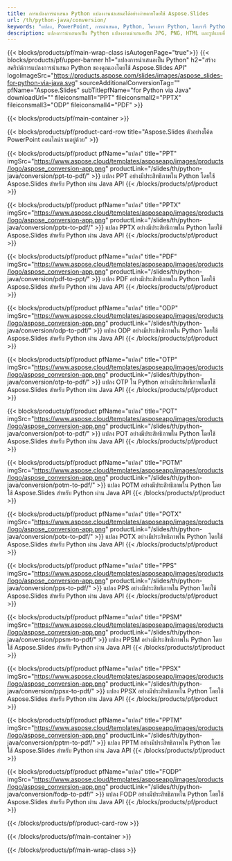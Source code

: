 ```yaml
---
title: การแปลงการนำเสนอ Python แปลงงานนำเสนอได้อย่างง่ายดายโดยใช้ Aspose.Slides
url: /th/python-java/conversion/
keywords: "แปลง, PowerPoint, การนำเสนอ, Python, โครงการ Python, ไลบรารี Python, PDF, แปลงเป็น PDF, PPT เป็น PDF"
description: แปลงการนำเสนอเป็น Python แปลงงานนำเสนอเป็น JPG, PNG, HTML และรูปแบบอื่น ๆ โดยใช้ Aspose.Slides
---
```


{{< blocks/products/pf/main-wrap-class isAutogenPage="true">}}
{{< blocks/products/pf/upper-banner h1="แปลงการนำเสนอเป็น Python" h2="สร้างสคริปต์การแปลงการนำเสนอ Python ของคุณเองโดยใช้ Aspose.Slides API" logoImageSrc="https://products.aspose.com/slides/images/aspose_slides-for-python-via-java.svg" sourceAdditionalConversionTag="" pfName="Aspose.Slides" subTitlepfName="for Python via Java" downloadUrl="" fileiconsmall1="PPT" fileiconsmall2="PPTX" fileiconsmall3="ODP" fileiconsmall4="PDF" >}}

{{< blocks/products/pf/main-container >}}

{{< blocks/products/pf/product-card-row title="Aspose.Slides ตัวอย่างโค้ด PowerPoint ออนไลน์รวมอยู่ด้วย" >}}

{{< blocks/products/pf/product pfName="แปลง" title="PPT" imgSrc="https://www.aspose.cloud/templates/asposeapp/images/products/logo/aspose_conversion-app.png" productLink="/slides/th/python-java/conversion/ppt-to-pdf/" >}}
แปลง PPT อย่างมีประสิทธิภาพใน Python โดยใช้ Aspose.Slides สำหรับ Python ผ่าน Java API
{{< /blocks/products/pf/product >}}
{{< blocks/products/pf/product pfName="แปลง" title="PPTX" imgSrc="https://www.aspose.cloud/templates/asposeapp/images/products/logo/aspose_conversion-app.png" productLink="/slides/th/python-java/conversion/pptx-to-pdf/" >}}
แปลง PPTX อย่างมีประสิทธิภาพใน Python โดยใช้ Aspose.Slides สำหรับ Python ผ่าน Java API
{{< /blocks/products/pf/product >}}
{{< blocks/products/pf/product pfName="แปลง" title="PDF" imgSrc="https://www.aspose.cloud/templates/asposeapp/images/products/logo/aspose_conversion-app.png" productLink="/slides/th/python-java/conversion/pdf-to-ppt/" >}}
แปลง PDF อย่างมีประสิทธิภาพใน Python โดยใช้ Aspose.Slides สำหรับ Python ผ่าน Java API
{{< /blocks/products/pf/product >}}
{{< blocks/products/pf/product pfName="แปลง" title="ODP" imgSrc="https://www.aspose.cloud/templates/asposeapp/images/products/logo/aspose_conversion-app.png" productLink="/slides/th/python-java/conversion/odp-to-pdf/" >}}
แปลง ODP อย่างมีประสิทธิภาพใน Python โดยใช้ Aspose.Slides สำหรับ Python ผ่าน Java API
{{< /blocks/products/pf/product >}}
{{< blocks/products/pf/product pfName="แปลง" title="OTP" imgSrc="https://www.aspose.cloud/templates/asposeapp/images/products/logo/aspose_conversion-app.png" productLink="/slides/th/python-java/conversion/otp-to-pdf/" >}}
แปลง OTP ใน Python อย่างมีประสิทธิภาพโดยใช้ Aspose.Slides สำหรับ Python ผ่าน Java API
{{< /blocks/products/pf/product >}}
{{< blocks/products/pf/product pfName="แปลง" title="POT" imgSrc="https://www.aspose.cloud/templates/asposeapp/images/products/logo/aspose_conversion-app.png" productLink="/slides/th/python-java/conversion/pot-to-pdf/" >}}
แปลง POT อย่างมีประสิทธิภาพใน Python โดยใช้ Aspose.Slides สำหรับ Python ผ่าน Java API
{{< /blocks/products/pf/product >}}
{{< blocks/products/pf/product pfName="แปลง" title="POTM" imgSrc="https://www.aspose.cloud/templates/asposeapp/images/products/logo/aspose_conversion-app.png" productLink="/slides/th/python-java/conversion/potm-to-pdf/" >}}
แปลง POTM อย่างมีประสิทธิภาพใน Python โดยใช้ Aspose.Slides สำหรับ Python ผ่าน Java API
{{< /blocks/products/pf/product >}}
{{< blocks/products/pf/product pfName="แปลง" title="POTX" imgSrc="https://www.aspose.cloud/templates/asposeapp/images/products/logo/aspose_conversion-app.png" productLink="/slides/th/python-java/conversion/potx-to-pdf/" >}}
แปลง POTX อย่างมีประสิทธิภาพใน Python โดยใช้ Aspose.Slides สำหรับ Python ผ่าน Java API
{{< /blocks/products/pf/product >}}
{{< blocks/products/pf/product pfName="แปลง" title="PPS" imgSrc="https://www.aspose.cloud/templates/asposeapp/images/products/logo/aspose_conversion-app.png" productLink="/slides/th/python-java/conversion/pps-to-pdf/" >}}
แปลง PPS อย่างมีประสิทธิภาพใน Python โดยใช้ Aspose.Slides สำหรับ Python ผ่าน Java API
{{< /blocks/products/pf/product >}}
{{< blocks/products/pf/product pfName="แปลง" title="PPSM" imgSrc="https://www.aspose.cloud/templates/asposeapp/images/products/logo/aspose_conversion-app.png" productLink="/slides/th/python-java/conversion/ppsm-to-pdf/" >}}
แปลง PPSM อย่างมีประสิทธิภาพใน Python โดยใช้ Aspose.Slides สำหรับ Python ผ่าน Java API
{{< /blocks/products/pf/product >}}
{{< blocks/products/pf/product pfName="แปลง" title="PPSX" imgSrc="https://www.aspose.cloud/templates/asposeapp/images/products/logo/aspose_conversion-app.png" productLink="/slides/th/python-java/conversion/ppsx-to-pdf/" >}}
แปลง PPSX อย่างมีประสิทธิภาพใน Python โดยใช้ Aspose.Slides สำหรับ Python ผ่าน Java API
{{< /blocks/products/pf/product >}}
{{< blocks/products/pf/product pfName="แปลง" title="PPTM" imgSrc="https://www.aspose.cloud/templates/asposeapp/images/products/logo/aspose_conversion-app.png" productLink="/slides/th/python-java/conversion/pptm-to-pdf/" >}}
แปลง PPTM อย่างมีประสิทธิภาพใน Python โดยใช้ Aspose.Slides สำหรับ Python ผ่าน Java API
{{< /blocks/products/pf/product >}}
{{< blocks/products/pf/product pfName="แปลง" title="FODP" imgSrc="https://www.aspose.cloud/templates/asposeapp/images/products/logo/aspose_conversion-app.png" productLink="/slides/th/python-java/conversion/fodp-to-pdf/" >}}
แปลง FODP อย่างมีประสิทธิภาพใน Python โดยใช้ Aspose.Slides สำหรับ Python ผ่าน Java API
{{< /blocks/products/pf/product >}}


{{< /blocks/products/pf/product-card-row >}}

{{< /blocks/products/pf/main-container >}}
    
{{< /blocks/products/pf/main-wrap-class >}}